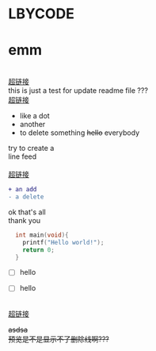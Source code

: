 # LBYCODE
emm
====
<br>[超链接](https://blog.csdn.net/u013181595/article/details/80676590)<br>
this is just a test for update readme file
???
<br>[超链接](https://blog.csdn.net/u013181595/article/details/80676590)<br>
* like a dot
* another
* to delete something ~~hello~~ everybody<br>

try to create a<br> line feed <br>
<br>[超链接](https://blog.csdn.net/u013181595/article/details/80676590)<br>

``` diff 
+ an add
- a delete 
```
ok that's all<br>
thank you
```C
  int main(void){
    printf("Hello world!");
    return 0;
  }
```
- [ ] hello

- [ ] hello


<br>[超链接](https://blog.csdn.net/u013181595/article/details/80676590)<br>

~~asdsa~~<br>
~~预览是不是显示不了删除线啊???~~

